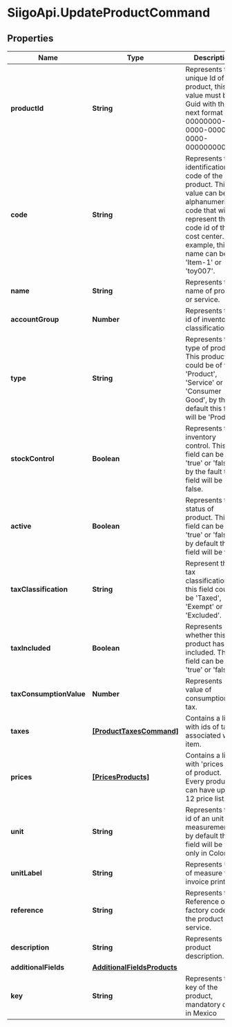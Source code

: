 # SiigoApi.UpdateProductCommand

## Properties

Name | Type | Description | Notes
------------ | ------------- | ------------- | -------------
**productId** | **String** | Represents the unique Id of product, this value must be a Guid  with the next format 00000000-0000-0000-0000-000000000000. | [optional] 
**code** | **String** | Represents the identification code of the product. This value can be an alphanumeric  code that will represent the code id of the cost center.  For example, this name can be &#39;Item-1&#39; or &#39;toy007&#39;. | [optional] 
**name** | **String** | Represents the name of product or service. | [optional] 
**accountGroup** | **Number** | Represents the id of inventory classification. | [optional] 
**type** | **String** | Represents the type of product. This product could be of type &#39;Product&#39;, &#39;Service&#39; or &#39;Consumer Good&#39;,  by the default this field will be &#39;Product&#39;. | [optional] 
**stockControl** | **Boolean** | Represents the inventory control.  This field can be &#39;true&#39; or &#39;false&#39;, by the fault this field will be false. | [optional] 
**active** | **Boolean** | Represents the status of product.  This field can be &#39;true&#39; or &#39;false&#39;, by default this field will be true. | [optional] 
**taxClassification** | **String** | Represent the tax classification, this field could be &#39;Taxed&#39;, &#39;Exempt&#39; or &#39;Excluded&#39;. | [optional] 
**taxIncluded** | **Boolean** | Represents whether this product has VAT included.  This field can be &#39;true&#39; or &#39;false&#39;. | [optional] 
**taxConsumptionValue** | **Number** | Represents value of consumption tax. | [optional] 
**taxes** | [**[ProductTaxesCommand]**](ProductTaxesCommand.md) | Contains a list with ids of taxes associated with item. | [optional] 
**prices** | [**[PricesProducts]**](PricesProducts.md) | Contains a list with &#39;prices list&#39; of product. Every product can have up to 12 price list. | [optional] 
**unit** | **String** | Represents the id of an unit of measurement, by default this field will be 94 only in Colombia | [optional] 
**unitLabel** | **String** | Represents Unit of measure for invoice printing. | [optional] 
**reference** | **String** | Represents the Reference or factory code of the product or service. | [optional] 
**description** | **String** | Represents product description. | [optional] 
**additionalFields** | [**AdditionalFieldsProducts**](AdditionalFieldsProducts.md) |  | [optional] 
**key** | **String** | Represents the key of the product, mandatory only in Mexico | [optional] 


